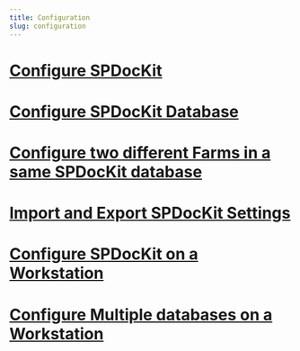 ```yaml
---
title: Configuration
slug: configuration
---
```


# [Configure SPDocKit](configure-spdockit.md)
# [Configure SPDocKit Database](configure-spdockit-database.md)
# [Configure two different Farms in a same SPDocKit database](configure-two-different-farms-in-a-same-spdockit-database.md)
# [Import and Export SPDocKit Settings](import-and-export-spdockit-settings.md)
# [Configure SPDocKit on a Workstation](configure-spdockit-on-a-workstation.md)
# [Configure Multiple databases on a Workstation](configure-multiple-databases-on-a-workstation.md)
